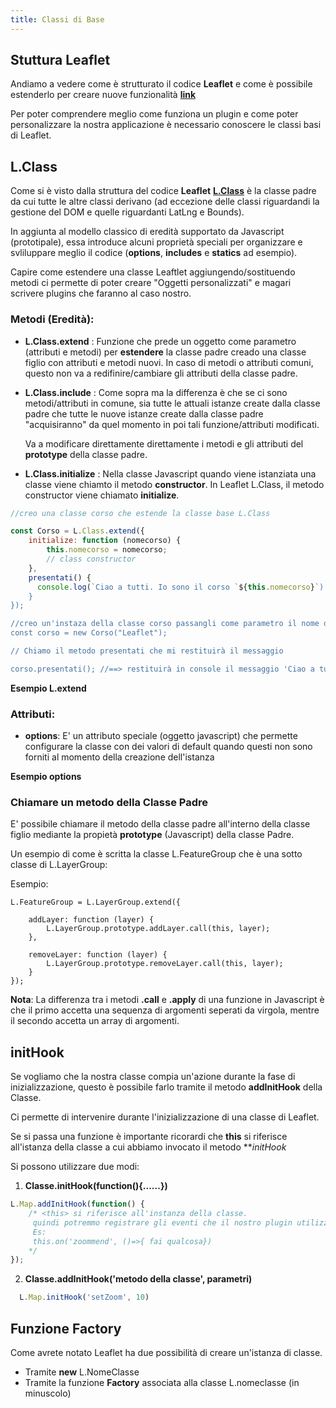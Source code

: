 ```yaml
---
title: Classi di Base
---
```


## Stuttura Leaflet

Andiamo a vedere come è strutturato il codice **Leaflet** e come è possibile estenderlo per creare nuove funzionalità [**link**](https://leafletjs.com/examples/extending/extending-1-classes.html)

<struttura></struttura>

Per poter comprendere meglio come funziona un plugin e come poter personalizzare la nostra applicazione è necessario conoscere le classi basi di Leaflet. 

## L.Class

Come si è visto dalla struttura del codice **Leaflet** [**L.Class**](https://leafletjs.com/reference-1.7.1.html#class) è la classe padre da cui tutte le altre classi derivano (ad eccezione delle classi riguardandi la gestione del DOM e quelle riguardanti LatLng e Bounds).

In aggiunta al modello classico di eredità supportato da Javascript (prototipale), essa introduce alcuni proprietà speciali per organizzare e svliluppare meglio il codice (**options**, **includes** e **statics** ad esempio).

Capire come estendere  una classe Leaftlet aggiungendo/sostituendo metodi ci permette di poter creare "Oggetti personalizzati" e magari scrivere plugins che faranno al caso nostro.

### Metodi (Eredità):

* **L.Class.extend** : Funzione che prede un oggetto come parametro (attributi e metodi) per **estendere** la classe padre creado una classe figlio con attributi e metodi nuovi. In caso di metodi o attributi comuni, questo non va a redifinire/cambiare gli attributi della classe padre.
* **L.Class.include** : Come sopra ma la differenza è che se ci sono metodi/attributi in comune, sia tutte le attuali istanze create dalla classe padre che tutte le nuove istanze create dalla classe padre "acquisiranno" da quel momento in poi tali funzione/attributi modificati.
  
  Va a modificare direttamente direttamente i metodi e gli attributi del **prototype** della classe padre.
* **L.Class.initialize** : Nella classe Javascript quando viene istanziata una classe viene chiamto il metodo **constructor**.
    In Leaflet L.Class, il metodo constructor viene chiamato **initialize**.

```js
//creo una classe corso che estende la classe base L.Class

const Corso = L.Class.extend({ 
    initialize: function (nomecorso) {
        this.nomecorso = nomecorso;
        // class constructor
    },
    presentati() {
      console.log(`Ciao a tutti. Io sono il corso `${this.nomecorso}`) // utilizzo le template strings (Javascript)
    }
});

//creo un'instaza della classe corso passangli come parametro il nome del corso
const corso = new Corso("Leaflet");

// Chiamo il metodo presentati che mi restituirà il messaggio

corso.presentati(); //==> restituirà in console il messaggio 'Ciao a tutti. Io sono il corso Leaflet'

```    
    
**Esempio L.extend**

<class-extend></class-extend>

### Attributi:

* **options**:  E' un attributo speciale (oggetto javascript) che permette configurare la classe con dei valori di default quando questi non sono forniti al momento della creazione dell'istanza

**Esempio options**

<class-options></class-options>

### Chiamare un metodo della Classe Padre

E' possibile chiamare il metodo della classe padre all'interno della classe figlio mediante la propietà **prototype** (Javascript) della classe Padre.

Un esempio di come è scritta la classe L.FeatureGroup che è una sotto classe di L.LayerGroup:

Esempio:

```js{4,8}
L.FeatureGroup = L.LayerGroup.extend({

    addLayer: function (layer) {
        L.LayerGroup.prototype.addLayer.call(this, layer);
    },
    
    removeLayer: function (layer) {
        L.LayerGroup.prototype.removeLayer.call(this, layer);
    }
});

```

**Nota**: La differenza tra i metodi **.call** e **.apply** di una funzione in Javascript è che il primo accetta una sequenza di argomenti seperati da virgola, mentre il secondo accetta un array di argomenti.

## initHook

Se vogliamo che la nostra classe compia un'azione durante la fase di inizializzazione, questo è possibile farlo tramite il metodo **addInitHook** della Classe.

Ci permette di intervenire durante l'inizializzazione di una classe di Leaflet.

Se si passa una funzione è importante ricorardi che **this** si riferisce all'istanza della classe a cui abbiamo invocato il metodo ***initHook*

Si possono utilizzare due modi:


1) **Classe.initHook(function(){......})**

```js
L.Map.addInitHook(function() {
    /* <this> si riferisce all'instanza della classe.
     quindi potremmo registrare gli eventi che il nostro plugin utilizzerà per fare qualcosa
     Es:
     this.on('zoommend', ()=>{ fai qualcosa})
    */
});
```

2) **Classe.addInitHook('metodo della classe', parametri)**

```js
  L.Map.initHook('setZoom', 10)
```

## Funzione Factory   
    
Come avrete notato Leaflet ha due possibilità di creare un'istanza di classe.

* Tramite **new** L.NomeClasse
* Tramite la funzione **Factory** associata alla classe L.nomeclasse (in minuscolo)    
